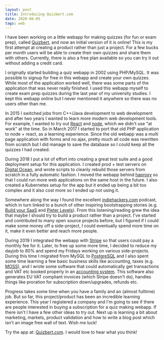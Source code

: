 ```yaml
---
layout: post
title: Introducing Quizbert.com
date: 2020-06-05
tags: web
---
```


I have been working on a little webapp for making quizzes (for fun or exam
prep), called [Quizbert](https://quizbert.com), and now an initial version of it
is online! This is my first attempt at creating a product rather than just a
project. For a few bucks per month users will be able to create their own
quizzes and share them with others. Currently, there is also a free plan
available so you can try it out without adding a credit card.

I originally started building a quiz webapp in 2002 using PHP/MySQL. It was
possible to signup for free in this webapp and create your own quizzes. While
most of the application worked well, there was some parts of the application
that was never really finished. I used this webapp myself to create exam prep
quizzes during the last year of my university studies. I kept this webapp online
but I never mentioned it anywhere so there was no users other than me.

In 2015 I switched jobs from C++/Java development to web development and after
two years I wanted to learn more modern web development tools. For example, I
wanted to try out [React](https://reactjs.org/) and [node](https://nodejs.org/),
which we didn't use "at work" at the time. So in March 2017 I started to port
that old PHP application to node + react, as a learning experience. Since the
old webapp was a multi page application with forms and no ajax, pretty much all
code was rewritten from scratch but I did manage to save the database so I could
keep all the quizzes I had created.

During 2018 I put a lot of effort into creating a great test suite and a good
deployment setup for this application. I created prod + test servers on [Digital
Ocean](https://www.digitalocean.com/), and wrote scripts to cleanly rebuild
those servers from scratch in a fully automatic fashion. I moved the webapp
behind [haproxy](https://haproxy.org) so that I could run more web applications
on the same host in the
future. I also created a Kubernetes setup for the app but it ended up being a
bit too complex and it also cost more so I ended up not using it.

Somewhere along the way I found the excellent
[indiehackers.com](https://www.indiehackers.com/) podcast, which in turn linked
to a bunch of other inspiring bootstrapping stories (e.g. [Build your
SaaS](https://saas.transistor.fm/) and [Pieter
Levels](https://twitter.com/levelsio)). From this listening/reading grew the
idea that maybe I should try to build a product rather than a project. I've
started and contributed to many open source projects before, but I figured if I
could make some money off a side-project, I could eventually spend more time on
it, make it even better and reach more people.

During 2019 I integrated the webapp with [Stripe](https://stripe.com) so that
users could pay a monthly fee for it. Later, to free up some more time, I
decided to reduce my dayjob to 80% and spend my Fridays working on various
side-projects. During this time I migrated from MySQL to
[PostgreSQL](https://www.postgresql.org/) and I also spent some time learning a
few basic business skills like accounting, taxes (e.g.
[MOSS](<https://en.wikipedia.org/wiki/European_Union_value_added_tax#Mini_One_Stop_Shop_(MOSS)>)),
and I wrote some software that could automatically get transactions and VAT etc
booked properly in an [accounting system](https://fortnox.se). This software
also generates EU VAT compliant invoices (which Stripe doesn't do), handles
things like proration for subscription down/upgrades, refunds etc.

Progress takes some time when you have a family and an (almost fulltime) job.
But so far, this project/product has been an incredible learning experience.
This year I registered a company and I'm going to see if there are people
interested in buying a subscription for a quiz making webapp. If there isn't
I have a few other ideas to try out. Next up is learning a bit about
marketing, markets, product validation and how to write a blog post which isn't
an image free wall of text. Wish me luck!

Try the app at: [Quizbert.com](https://quizbert.com).
I would love to hear what you think!
